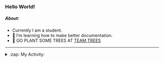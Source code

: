 ### Hello World!

##### About:
- Currently I am a student.
- 🌱 I’m learning how to make better documentation.
- 🌱 GO PLANT SOME TREES AT [TEAM TREES](https://teamtrees.org/)

---
<details>
  <summary>:zap: My Activity:</summary>
  
<!--START_SECTION:waka-->
![Code Time](http://img.shields.io/badge/Code%20Time-1%2C123%20hrs%2015%20mins-blue)

**I'm a Night 🦉** 

```text
🌞 Morning                1694 commits        ███░░░░░░░░░░░░░░░░░░░░░░   10.01 % 
🌆 Daytime                5684 commits        ████████░░░░░░░░░░░░░░░░░   33.59 % 
🌃 Evening                4795 commits        ███████░░░░░░░░░░░░░░░░░░   28.34 % 
🌙 Night                  4748 commits        ███████░░░░░░░░░░░░░░░░░░   28.06 % 
```
📅 **I'm Most Productive on Wednesday** 

```text
Monday                   2415 commits        ████░░░░░░░░░░░░░░░░░░░░░   14.27 % 
Tuesday                  2133 commits        ███░░░░░░░░░░░░░░░░░░░░░░   12.61 % 
Wednesday                4058 commits        ██████░░░░░░░░░░░░░░░░░░░   23.98 % 
Thursday                 2255 commits        ███░░░░░░░░░░░░░░░░░░░░░░   13.33 % 
Friday                   1690 commits        ██░░░░░░░░░░░░░░░░░░░░░░░   09.99 % 
Saturday                 1487 commits        ██░░░░░░░░░░░░░░░░░░░░░░░   08.79 % 
Sunday                   2883 commits        ████░░░░░░░░░░░░░░░░░░░░░   17.04 % 
```


📊 **This Week I Spent My Time On** 

```text
🔥 Editors: 
VS Code                  1 hr 42 mins        █████████████████████████   100.00 % 

🐱‍💻 Projects: 
praise                   1 hr 11 mins        █████████████████░░░░░░░░   69.78 % 
discord-bot              30 mins             ███████░░░░░░░░░░░░░░░░░░   29.49 % 
CSF22                    0 secs              ░░░░░░░░░░░░░░░░░░░░░░░░░   00.72 % 
```


 Last Updated on 19/05/2023 05:08:09 UTC
<!--END_SECTION:waka-->
</details>
